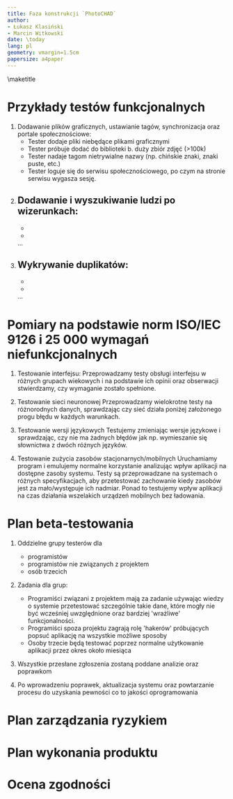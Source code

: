 ```yaml
---
title: Faza konstrukcji `PhotoCHAD`
author:
- Łukasz Klasiński
- Marcin Witkowski
date: \today
lang: pl
geometry: vmargin=1.5cm
papersize: a4paper
---
```


\maketitle

# Przykłady testów funkcjonalnych

1) Dodawanie plików graficznych, ustawianie tagów, synchronizacja oraz portale społecznościowe:
    - Tester dodaje pliki niebędące plikami graficznymi
    - Tester próbuje dodać do biblioteki b. duży zbiór zdjęć (>100k)
    - Tester nadaje tagom nietrywialne nazwy (np. chińskie znaki, znaki puste, etc.)
    - Tester loguje się do serwisu społecznościowego, po czym na stronie serwisu wygasza sesję.
2) Dodawanie i wyszukiwanie ludzi po wizerunkach:
    -
    -
    -
    ...
3) Wykrywanie duplikatów:
    -
    -
    -
    ...

# Pomiary na podstawie norm ISO/IEC 9126 i 25 000 wymagań niefunkcjonalnych

1) Testowanie interfejsu:
    Przeprowadzamy testy obsługi interfejsu w różnych grupach wiekowych i na podstawie ich opinii oraz 
    obserwacji stwierdzamy, czy wymaganie zostało spełnione.

2) Testowanie sieci neuronowej
    Przeprowadzamy wielokrotne testy na różnorodnych danych, sprawdzając czy sieć działa poniżej założonego progu błędu
    w każdych warunkach.

3) Testowanie wersji językowych
    Testujemy zmieniając wersje językowe i sprawdzając, czy nie ma żadnych błędów jak np. wymieszanie się słownictwa z dwóch różnych języków. 

4) Testowanie zużycia zasobów stacjonarnych/mobilnych
    Uruchamiamy program i emulujemy normalne korzystanie analizując wpływ aplikacji na dostępne zasoby systemu. 
    Testy są przeprowadzane na systemach o różnych specyfikacjach, aby przetestować zachowanie kiedy zasobów jest za mało/występuje ich nadmiar. Ponad to testujemy wpływ aplikacji na czas działania wszelakich urządzeń mobilnych bez ładowania. 


# Plan beta-testowania

1) Oddzielne grupy testerów dla 
    - programistów
    - programistów nie związanych z projektem
    - osób trzecich

2) Zadania dla grup:  
    - Programiści związani z projektem mają za zadanie używając wiedzy o systemie przetestować szczególnie takie dane, które mogły nie być wcześniej uwzględnione oraz bardziej 'wrażliwe' funkcjonalności.
    - Programiści spoza projektu zagrają rolę 'hakerów' próbujących popsuć aplikację na wszystkie możliwe sposoby
    - Osoby trzecie będą testować poprzez normalne użytkowanie aplikacji przez okres około miesiąca

3) Wszystkie przesłane zgłoszenia zostaną poddane analizie oraz poprawkom

4) Po wprowadzeniu poprawek, aktualizacja systemu oraz powtarzanie procesu do uzyskania pewności co to jakości oprogramowania


# Plan zarządzania ryzykiem

# Plan wykonania produktu

<!-- musi zawierać
    - dokładniejszą ocene pracochłonnosci
    - dokladniejszy harmonogram
-->

# Ocena zgodności
